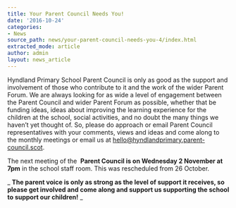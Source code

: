```yaml
---
title: Your Parent Council Needs You!
date: '2016-10-24'
categories:
- News
source_path: news/your-parent-council-needs-you-4/index.html
extracted_mode: article
author: admin
layout: news_article
---
```

Hyndland Primary School Parent Council is only as good as the support and involvement of those who contribute to it and the work of the wider Parent Forum. We are always looking for as wide a level of engagement between the Parent Council and wider Parent Forum as possible, whether that be funding ideas, ideas about improving the learning experience for the children at the school, social activities, and no doubt the many things we haven’t yet thought of. So, please do approach or email Parent Council representatives with your comments, views and ideas and come along to the monthly meetings or email us at [hello@hyndlandprimary.parent-council.scot](mailto:hello@hyndlandprimary.parent-council.scot).

The next meeting of the&nbsp; **Parent Council is on Wednesday 2 November at 7pm** in the school staff room. This was rescheduled from 26 October.

_ **The parent voice is only as strong as the level of support it receives, so please get involved and come along and support us supporting the school to support our children!** _
